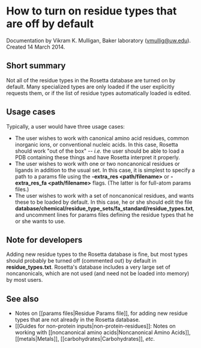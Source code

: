 # How to turn on residue types that are off by default
Documentation by Vikram K. Mulligan, Baker laboratory (vmullig@uw.edu).  Created 14 March 2014.

## Short summary
Not all of the residue types in the Rosetta database are turned on by default.  Many specialized types are only loaded if the user explicitly requests them, or if the list of residue types automatically loaded is edited.

## Usage cases
Typically, a user would have three usage cases:
* The user wishes to work with canonical amino acid residues, common inorganic ions, or conventional nucleic acids.  In this case, Rosetta should work "out of the box" -- _i.e._ the user should be able to load a PDB containing these things and have Rosetta interpret it properly.
* The user wishes to work with one or two noncanonical residues or ligands in addition to the usual set.  In this case, it is simplest to specify a path to a params file using the **-extra_res <path/filename>** or **-extra_res_fa <path/filename>** flags.  (The latter is for full-atom params files.)
* The user wishes to work with a set of noncanonical residues, and wants these to be loaded by default.  In this case, he or she should edit the file **database/chemical/residue_type_sets/fa_standard/residue_types.txt**, and uncomment lines for params files defining the residue types that he or she wants to use.

## Note for developers
Adding new residue types to the Rosetta database is fine, but most types should probably be turned off (commented out) by default in **residue_types.txt**.  Rosetta's database includes a very large set of noncanonicals, which are not used (and need not be loaded into memory) by most users.

## See also

* Notes on [[params files|Residue Params file]], for adding new residue types that are not already in the Rosetta database.
* [[Guides for non-protein inputs|non-protein-residues]]: Notes on working with [[noncanonical amino acids|Noncanonical Amino Acids]], [[metals|Metals]], [[carbohydrates|Carbohydrates]], _etc_.
